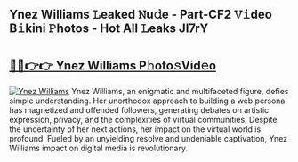## Ynez Williams 𝙻eaked 𝙽u𝚍e - Part-CF2 𝚅𝚒deo B𝚒kini 𝙿hotos - Hot All 𝙻eaks Jl7rY

# <h2><a href="http://ld3z5a.urlbe.top/?page=Ynez+Williams">🔗🔗👉👉 Ynez Williams P𝚑oto𝚜Vid𝚎o</a></h2>

[![Ynez Williams](https://i.imgur.com/eBuTRDB.gif)](http://ld3z5a.urlbe.top/?page=Ynez+Williams)
Ynez Williams, an enigmatic and multifaceted figure, defies simple understanding. Her unorthodox approach to building a web persona has magnetized and offended followers, generating debates on artistic expression, privacy, and the complexities of virtual communities. Despite the uncertainty of her next actions, her impact on the virtual world is profound. Fueled by an unyielding resolve and undeniable captivation, Ynez Williams impact on digital media is revolutionary.
